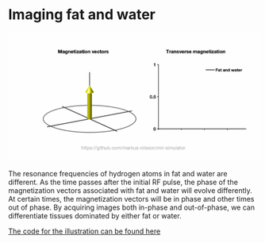 # Imaging fat and water

![Fat and water](../gif/mridemo_fat_and_water.gif)

The resonance frequencies of hydrogen atoms in fat and water are different. As the time passes after the initial RF pulse, the phase of the magnetization vectors associated
with fat and water will evolve differently. At certain times, the magnetization vectors will be in phase and other times out of phase. By acquiring
images both in-phase and out-of-phase, we can differentiate tissues dominated by either fat or water. 

[The code for the illustration can be found here](../code/mridemo_fat_and_water.m)
